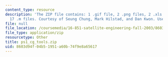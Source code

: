```yaml
---
content_type: resource
description: 'The ZIP file contains: 1 .gif file, 2 .png files, 2 .xls files, and
  17 .m files. Courtesy of Seung Chung, Mark Hilstad, and Dan Kwon. Used with permission.'
file: null
file_location: /coursemedia/16-851-satellite-engineering-fall-2003/8603d94f04b51951a60b74f9e8a65617_ps1_cg_tools.zip
file_type: application/zip
resourcetype: Other
title: ps1_cg_tools.zip
uid: 8603d94f-04b5-1951-a60b-74f9e8a65617
---
```

